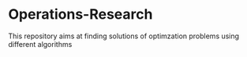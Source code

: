 # Operations-Research
This repository aims at finding solutions of optimzation problems using different algorithms
